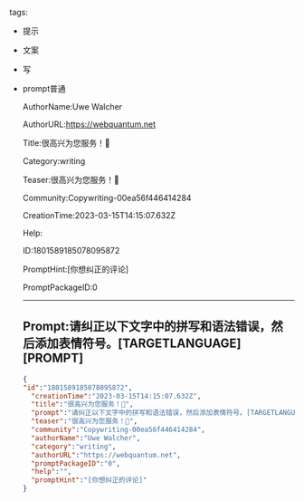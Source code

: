   tags: 
- 提示
- 文案
- 写
- prompt普通

  AuthorName:Uwe Walcher

  AuthorURL:https://webquantum.net

  Title:很高兴为您服务！🙂

  Category:writing

  Teaser:很高兴为您服务！🤗

  Community:Copywriting-00ea56f446414284

  CreationTime:2023-03-15T14:15:07.632Z

  Help:

  ID:1801589185078095872

  PromptHint:[你想纠正的评论]

  PromptPackageID:0

  ---

  ## Prompt:请纠正以下文字中的拼写和语法错误，然后添加表情符号。[TARGETLANGUAGE][PROMPT]

  ```json
  {
  "id":"1801589185078095872",
    "creationTime":"2023-03-15T14:15:07.632Z",
    "title":"很高兴为您服务！🙂",
    "prompt":"请纠正以下文字中的拼写和语法错误，然后添加表情符号。[TARGETLANGUAGE][PROMPT]",
    "teaser":"很高兴为您服务！🤗",
    "community":"Copywriting-00ea56f446414284",
    "authorName":"Uwe Walcher",
    "category":"writing",
    "authorURL":"https://webquantum.net",
    "promptPackageID":"0",
    "help":"",
    "promptHint":"[你想纠正的评论]"
  }
  ```
